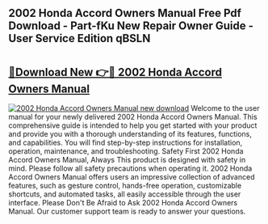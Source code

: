 ## 2002 Honda Accord Owners Manual Free Pdf Download - Part-fKu New Repair Owner Guide - User Service Edition qBSLN

# <h2><a href="http://bc34710.oget.top/?id=2002+Honda+Accord+Owners+Manual">🔗Download New 👉🔴 2002 Honda Accord Owners Manual</a></h2>

[![2002 Honda Accord Owners Manual new download](https://i.imgur.com/5g1atiW.png)](http://bc34710.oget.top/?id=2002+Honda+Accord+Owners+Manual)
Welcome to the user manual for your newly delivered 2002 Honda Accord Owners Manual. This comprehensive guide is intended to help you get started with your product and provide you with a thorough understanding of its features, functions, and capabilities. You will find step-by-step instructions for installation, operation, maintenance, and troubleshooting. Safety First 2002 Honda Accord Owners Manual, Always This product is designed with safety in mind. Please follow all safety precautions when operating it. 2002 Honda Accord Owners Manual offers users an impressive collection of advanced features, such as gesture control, hands-free operation, customizable shortcuts, and automated tasks, all easily accessible through the user interface. Please Don't Be Afraid to Ask 2002 Honda Accord Owners Manual. Our customer support team is ready to answer your questions.
